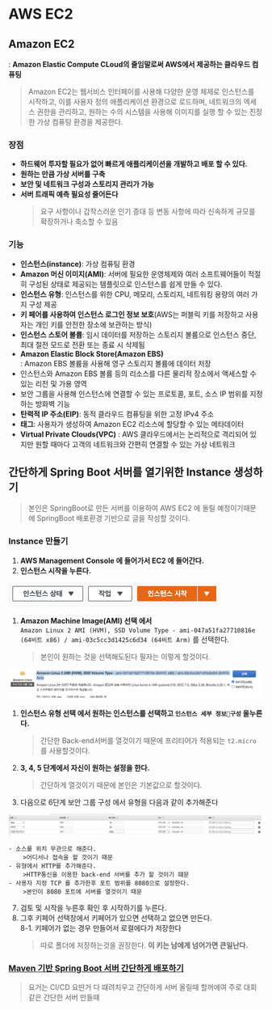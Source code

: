 # AWS EC2
## Amazon EC2
: **Amazon Elastic Compute CLoud의 줄임말로써 AWS에서 제공하는 클라우드 컴퓨팅**
>Amazon EC2는 웹서비스 인터페이를 사용해 다양한 운영 체제로 인스턴스를 시작하고, 이를 사용자 정의 애플리케이션 환경으로 로드하며, 네트워크의 엑세스 권한을 관리하고, 원하는 수의 시스템을 사용해 이미지를 실행 할 수 있는 진정한 가상 컴퓨팅 환경을 제공한다.
### 장점
- **하드웨어 투자할 필요가 없어 빠르게 애플리케이션을 개발하고 배포 할 수 있다.**
- **원하는 만큼 가상 서버를 구축**
- **보안 및 네트워크 구성과 스토리지 관리가 가능**
- **서버 트래픽 예측 필요성 줄어든다**
    >요구 사항이나 갑작스러운 인기 증대 등 변동 사항에 따라 신속하게 규모를 확장하거나 축소할 수 있음
### 기능 
- **인스턴스(instance)**: 가상 컴퓨팅 환경
- **Amazon 머신 이미지(AMI)**: 서버에 필요한 운영체제와 여러 소프트웨어들이 적절히 구성된 상태로 제공되는 템플릿으로 인스턴스를 쉽게 만들 수 있다.
- **인스턴스 유형**: 인스턴스를 위한 CPU, 메모리, 스토리지, 네트워킹 용량의 여러 가지 구성 제공
- **키 페어를 사용하여 인스턴스 로그인 정보 보호**(AWS는 퍼블릭 키를 저장하고 사용자는 개인 키를 안전한 장소에 보관하는 방식)
- **인스턴스 스토어 볼륨**: 임시 데이터를 저장하는 스토리지 볼륨으로 인스턴스 중단, 최대 절전 모드로 전환 또는 종료 시 삭제됨
- **Amazon Elastic Block Store(Amazon EBS)**   
    : Amazon EBS 볼륨을 사용해 영구 스토리지 볼륨에 데이터 저장
- 인스턴스와 Amazon EBS 볼륨 등의 리소스를 다른 물리적 장소에서 액세스할 수 있는 리전 및 가용 영역
- 보안 그룹을 사용해 인스턴스에 연결할 수 있는 프로토콜, 포트, 소스 IP 범위를 지정하는 방화벽 기능
- **탄력적 IP 주소(EIP)**: 동적 클라우드 컴퓨팅을 위한 고정 IPv4 주소
- **태그**: 사용자가 생성하여 Amazon EC2 리소스에 할당할 수 있는 메타데이터
- **Virtual Private Clouds(VPC)** : AWS 클라우드에서는 논리적으로 격리되어 있지만 원할 때마다 고객의 네트워크와 간편히 연결할 수 있는 가상 네트워크

## 간단하게 Spring Boot 서버를 열기위한 Instance 생성하기
> 본인은 SpringBoot로 만든 서버를 이용하여 AWS EC2 에 돌릴 예정이기때문에 SpringBoot 배포환경 기반으로 글을 작성할 것이다.
### Instance 만들기
1. **AWS Management Console 에 들어가서 EC2 에 들어간다.**
2. **인스턴스 시작을 누른다.**
<img src=./img/instanceStart.png>
 
1. **Amazon Machine Image(AMI) 선택 에서**   
    ``Amazon Linux 2 AMI (HVM), SSD Volume Type - ami-047a51fa27710816e (64비트 x86) / ami-03c5cc3d1425c6d34 (64비트 Arm)`` 를 선택한다.
    > 본인이 원하는 것을 선택해도된다 필자는 이렇게 할것이다.
<img src=./img/linux2-aws.png>

1. **인스턴스 유형 선택 에서 원하는 인스턴스를 선택하고 ``인스턴스 세부 정보구성`` 을누른다.**
    > 간단한 Back-end서버를 열것이기 때문에 프리티어가 적용되는 ``t2.micro`` 를 사용할것이다.
1. **3, 4, 5 단계에서 자신이 원하는 설정을 한다.**
    > 간단하게 열것이기 때문에 본인은 기본값으로 할것이다.
1.  다음으로 6단계 보안 그룹 구성 에서 유형을 다음과 같이 추가해준다
<img width=1000 src="./img/보안그룹구성.png">  

    - 소스를 위치 무관으로 해준다. 
        >어디서나 접속을 할 것이기 때문
    - 유형에서 HTTP를 추가해준다.
        >HTTP통신을 이용한 back-end 서버를 추가 할 것이기 떄문
    - 사용자 지정 TCP 를 추가한후 포트 범위를 8080으로 설정한다.
        >본인이 8080 포트에 서버를 열것이기 때문
7. 검토 및 시작을 누른후 확인 후 시작하기를 누른다.
8. 그후 키페어 선택창에서 키페어가 있으면 선택하고 없으면 만든다.  
8-1. 키페어가 없는 경우 만들어서 로컬에다가 저장한다
    >따로 폴더에 저장하는것을 권장한다. **이 키는 남에게 넘어가면 큰일난다.**
### [Maven 기반 Spring Boot 서버 간단하게 배포하기](./simple-spring-boot-aws.md)
> 요거는 CI/CD 요딴거 다 떄려치우고 간단하게 서버 올릴때 할꺼에여 주로 대회같은 간단한 서버 만들때